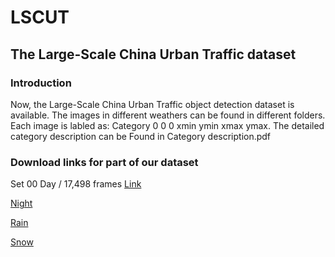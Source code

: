 # LSCUT
## The Large-Scale China Urban Traffic dataset

### Introduction
Now,  the Large-Scale China Urban Traffic object detection dataset is available. The images in different weathers can be found in different folders. Each image is labled as: Category 0 0 0 xmin ymin xmax ymax. 
The detailed category description can be Found in Category description.pdf

### Download links for part of our dataset
  Set 00 Day / 17,498 frames [Link](https://drive.google.com/open?id=1n-UwjrO7J_3ZaS7UBPsbxjtMIqQYYByk)
  
  [Night](https://drive.google.com/open?id=1n-UwjrO7J_3ZaS7UBPsbxjtMIqQYYByk)
  
  [Rain](https://drive.google.com/open?id=1n-UwjrO7J_3ZaS7UBPsbxjtMIqQYYByk)
  
  [Snow](https://drive.google.com/open?id=1n-UwjrO7J_3ZaS7UBPsbxjtMIqQYYByk)
